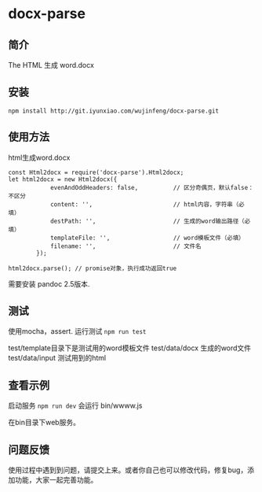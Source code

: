 # docx-parse

## 简介

The HTML 生成 word.docx

## 安装

```
npm install http://git.iyunxiao.com/wujinfeng/docx-parse.git
```

## 使用方法

html生成word.docx

```
const Html2docx = require('docx-parse').Html2docx;
let html2docx = new Html2docx({
            evenAndOddHeaders: false,          // 区分奇偶页，默认false：不区分
            content: '',                       // html内容，字符串（必填）
            destPath: '',                      // 生成的word输出路径（必填）
            templateFile: '',                  // word模板文件（必填）
            filename: '',                      // 文件名
        });

html2docx.parse(); // promise对象，执行成功返回true

```

需要安装 pandoc 2.5版本.

## 测试

使用mocha，assert. 运行测试
 ``` npm run test ```

test/template目录下是测试用的word模板文件
test/data/docx 生成的word文件
test/data/input 测试用到的html

## 查看示例

启动服务
 ``` npm run dev ```
 会运行 bin/wwww.js

在bin目录下web服务。

## 问题反馈

使用过程中遇到到问题，请提交上来。或者你自己也可以修改代码，修复bug，添加功能，大家一起完善功能。
